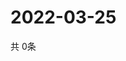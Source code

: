 # 2022-03-25
  共 0条

  <!-- BEGIN -->
  <!-- 最后更新时间Fri Mar 25 2022 18:07:12 GMT+0000 (Coordinated Universal Time) -->
  
  <!-- END -->
  
  